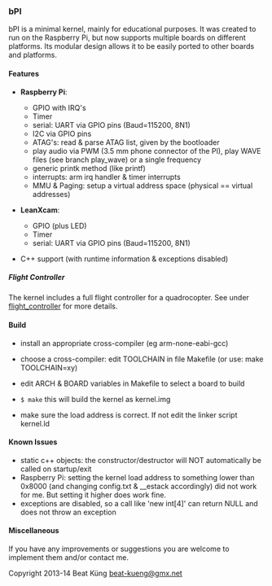 ### bPI ###

bPI is a minimal kernel, mainly for educational purposes. It was created
to run on the Raspberry Pi, but now supports multiple boards on different
platforms. Its modular design allows it to be easily ported to other boards and
platforms.


#### Features ####
- __Raspberry Pi__:
  * GPIO with IRQ's
  * Timer
  * serial: UART via GPIO pins (Baud=115200, 8N1)
  * I2C via GPIO pins
  * ATAG's: read & parse ATAG list, given by the bootloader
  * play audio via PWM (3.5 mm phone connector of the PI), play WAVE files (see
    branch play_wave) or a single frequency
  * generic printk method (like printf)
  * interrupts: arm irq handler & timer interrupts
  * MMU & Paging: setup a virtual address space (physical == virtual addresses)

- __LeanXcam__:
  * GPIO (plus LED)
  * Timer
  * serial: UART via GPIO pins (Baud=115200, 8N1)

- C++ support (with runtime information & exceptions disabled)

##### Flight Controller #####
The kernel includes a full flight controller for a quadrocopter. See under
[flight_controller](./kernel/aux/flight_controller/README.md) for more details.


#### Build ####
- install an appropriate cross-compiler (eg arm-none-eabi-gcc)
- choose a cross-compiler: edit TOOLCHAIN in file Makefile
  (or use: make TOOLCHAIN=xy)
- edit ARCH & BOARD variables in Makefile to select a board to build

- `$ make`
  this will build the kernel as kernel.img
- make sure the load address is correct. If not edit the linker script kernel.ld


#### Known Issues ####
- static c++ objects: the constructor/destructor will NOT automatically be
  called on startup/exit
- Raspberry Pi: setting the kernel load address to something lower than 0x8000
  (and changing config.txt & \__estack accordingly) did not work for me. But
  setting it higher does work fine.
- exceptions are disabled, so a call like 'new int[4]' can return NULL and does
  not throw an exception


#### Miscellaneous

If you have any improvements or suggestions you are welcome to implement them
and/or contact me.


Copyright 2013-14 Beat Küng <beat-kueng@gmx.net>

